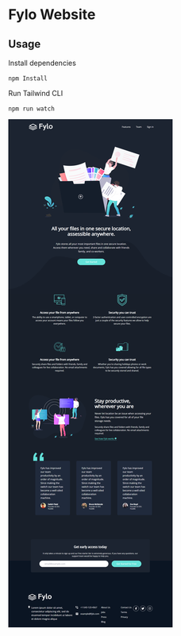 # Fylo Website



## Usage

Install dependencies

```
npm Install
```

Run Tailwind CLI

```
npm run watch
```

![Alt text](images/fylo.png)
